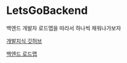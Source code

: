 # LetsGoBackend
백엔드 개발자 로드맵을 따라서 하나씩 채워나가보자

[개발지식 깃허브](https://github.com/WooVictory/Ready-For-Tech-Interview)

[백엔드 로드맵](https://roadmap.sh/backend)

